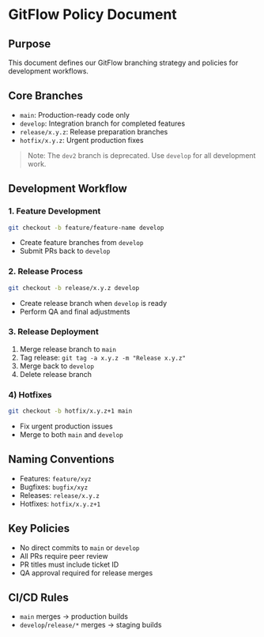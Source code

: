 # GitFlow Policy Document

## Purpose

This document defines our GitFlow branching strategy and policies for development workflows.

## Core Branches

* `main`: Production-ready code only
* `develop`: Integration branch for completed features
* `release/x.y.z`: Release preparation branches
* `hotfix/x.y.z`: Urgent production fixes

> Note: The `dev2` branch is deprecated. Use `develop` for all development work.

## Development Workflow

### 1. Feature Development

```bash
git checkout -b feature/feature-name develop
```

* Create feature branches from `develop`
* Submit PRs back to `develop`

### 2. Release Process

```bash
git checkout -b release/x.y.z develop
```

* Create release branch when `develop` is ready
* Perform QA and final adjustments

### 3. Release Deployment

1. Merge release branch to `main`
2. Tag release: `git tag -a x.y.z -m "Release x.y.z"`
3. Merge back to `develop`
4. Delete release branch

### 4) Hotfixes

```bash
git checkout -b hotfix/x.y.z+1 main
```

* Fix urgent production issues
* Merge to both `main` and `develop`

## Naming Conventions

* Features: `feature/xyz`
* Bugfixes: `bugfix/xyz`
* Releases: `release/x.y.z`
* Hotfixes: `hotfix/x.y.z+1`

## Key Policies

* No direct commits to `main` or `develop`
* All PRs require peer review
* PR titles must include ticket ID
* QA approval required for release merges

## CI/CD Rules

* `main` merges → production builds
* `develop`/`release/*` merges → staging builds
